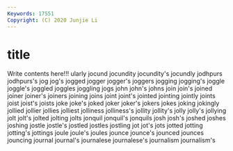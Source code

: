 ```yaml
---
Keywords: 17551
Copyright: (C) 2020 Junjie Li
---
```


# title

Write contents here!!!
ularly 
jocund 
jocundity 
jocundity's
jocundly 
jodhpurs 
jodhpurs's 
jog 
jog's 
jogged 
jogger 
jogger's 
joggers 
jogging
jogging's 
joggle 
joggle's 
joggled 
joggles 
joggling 
jogs 
john 
john's 
johns
join 
join's 
joined 
joiner 
joiner's 
joiners 
joining 
joins 
joint 
joint's
jointed 
jointing 
jointly 
joints 
joist 
joist's 
joists 
joke 
joke's 
joked
joker 
joker's 
jokers 
jokes 
joking 
jokingly 
jollied 
jollier 
jollies 
jolliest
jolliness 
jolliness's 
jollity 
jollity's 
jolly 
jolly's 
jollying 
jolt 
jolt's 
jolted
jolting 
jolts 
jonquil 
jonquil's 
jonquils 
josh 
josh's 
joshed 
joshes 
joshing
jostle 
jostle's 
jostled 
jostles 
jostling 
jot 
jot's 
jots 
jotted 
jotting
jotting's 
jottings 
joule 
joule's 
joules 
jounce 
jounce's 
jounced 
jounces 
jouncing
journal 
journal's 
journalese 
journalese's 
journalism 
journalism's 
